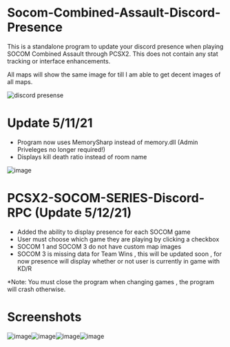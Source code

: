 # Socom-Combined-Assault-Discord-Presence

This is a standalone program to update your discord presence when playing SOCOM Combined Assault through PCSX2. 
This does not contain any stat tracking or interface enhancements.

All maps will show the same image for till I am able to get decent images of all maps.

![discord presense](https://i.imgur.com/dGVfbuy.png)

# Update 5/11/21
- Program now uses MemorySharp instead of memory.dll (Admin Priveleges no longer required!)
- Displays kill death ratio instead of room name

![image](https://user-images.githubusercontent.com/80198020/117894932-62a34e80-b28b-11eb-99a8-d4610dcc6519.png)

# PCSX2-SOCOM-SERIES-Discord-RPC (Update 5/12/21)
- Added the ability to display presence for each SOCOM game
- User must choose which game they are playing by clicking a checkbox
- SOCOM 1 and SOCOM 3 do not have custom map images
- SOCOM 3 is missing data for Team Wins , this will be updated soon , for now presence will display whether or not user is currently in game with KD/R

*Note: You must close the program when changing games , the program will crash otherwise.

# Screenshots
![image](https://user-images.githubusercontent.com/80198020/117941737-61e4d980-b2d8-11eb-86ae-3ef91a9d51d6.png)![image](https://user-images.githubusercontent.com/80198020/117942009-a07a9400-b2d8-11eb-83a4-5506535d7183.png)![image](https://user-images.githubusercontent.com/80198020/117942278-e2a3d580-b2d8-11eb-98a9-bf2c1b2130fa.png)![image](https://user-images.githubusercontent.com/80198020/117941240-e4b96480-b2d7-11eb-9847-5fd6797e1fce.png)


